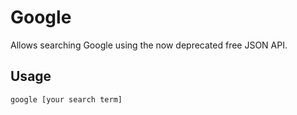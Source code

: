 Google
======

Allows searching Google using the now deprecated free JSON API.

Usage
-----

    google [your search term]